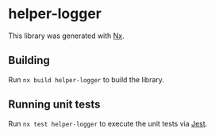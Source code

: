 # helper-logger

This library was generated with [Nx](https://nx.dev).

## Building

Run `nx build helper-logger` to build the library.

## Running unit tests

Run `nx test helper-logger` to execute the unit tests via [Jest](https://jestjs.io).
